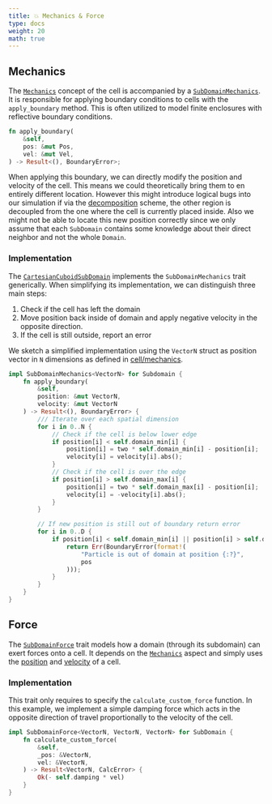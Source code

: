 ```yaml
---
title: 💥 Mechanics & Force
type: docs
weight: 20
math: true
---
```


## Mechanics

The [`Mechanics`](../cell/mechanics) concept of the cell is accompanied by a
[`SubDomainMechanics`](/cellular).
It is responsible for applying boundary conditions to cells with the `apply_boundary` method.
This is often utilized to model finite enclosures with reflective boundary conditions.

```rust
fn apply_boundary(
    &self,
    pos: &mut Pos,
    vel: &mut Vel,
) -> Result<(), BoundaryError>;
```

When applying this boundary, we can directly modify the position and velocity of the cell.
This means we could theoretically bring them to en entirely different location.
However this might introduce logical bugs into our simulation if via the
[decomposition](../decomposition) scheme, the other region is decoupled from the one where the cell
is currently placed inside.
Also we might not be able to locate this new position correctly since we only assume that each
`SubDomain` contains some knowledge about their direct neighbor and not the whole `Domain`.

### Implementation

The
[`CartesianCuboidSubDomain`](/docs/cellular_raza_building_blocks/struct.CartesianCuboidSubDomain.html)
implements the `SubDomainMechanics` trait generically.
When simplifying its implementation, we can distinguish three main steps:

1. Check if the cell has left the domain
2. Move position back inside of domain and apply negative velocity in the opposite direction.
3. If the cell is still outside, report an error

We sketch a simplified implementation using the `VectorN` struct as position vector in `N`
dimensions as defined in [cell/mechanics](../../cell/mechanics).

```rust
impl SubDomainMechanics<VectorN> for Subdomain {
    fn apply_boundary(
        &self,
        position: &mut VectorN,
        velocity: &mut VectorN
    ) -> Result<(), BoundaryError> {
        /// Iterate over each spatial dimension
        for i in 0..N {
            // Check if the cell is below lower edge
            if position[i] < self.domain_min[i] {
                position[i] = two * self.domain_min[i] - position[i];
                velocity[i] = velocity[i].abs();
            }
            // Check if the cell is over the edge
            if position[i] > self.domain_max[i] {
                position[i] = two * self.domain_max[i] - position[i];
                velocity[i] = -velocity[i].abs();
            }
        }

        // If new position is still out of boundary return error
        for i in 0..D {
            if position[i] < self.domain_min[i] || position[i] > self.domain_max[i] {
                return Err(BoundaryError(format!(
                    "Particle is out of domain at position {:?}",
                    pos
                )));
            }
        }
    }
}
```

## Force

The [`SubDomainForce`](/docs/cellular_raza_concepts/trait.SubDomainForce.html) trait models how a
domain (through its subdomain) can exert forces onto a cell.
It depends on the [`Mechanics`](#mechanics) aspect and simply uses the
[position](../../cell/position) and [velocity](../../cell/velocity) of a cell.

### Implementation

This trait only requires to specify the `calculate_custom_force` function.
In this example, we implement a simple damping force which acts in the opposite direction of travel
proportionally to the velocity of the cell.

```rust
impl SubDomainForce<VectorN, VectorN, VectorN> for SubDomain {
    fn calculate_custom_force(
        &self,
        _pos: &VectorN,
        vel: &VectorN,
    ) -> Result<VectorN, CalcError> {
        Ok(- self.damping * vel)
    }
}
```
